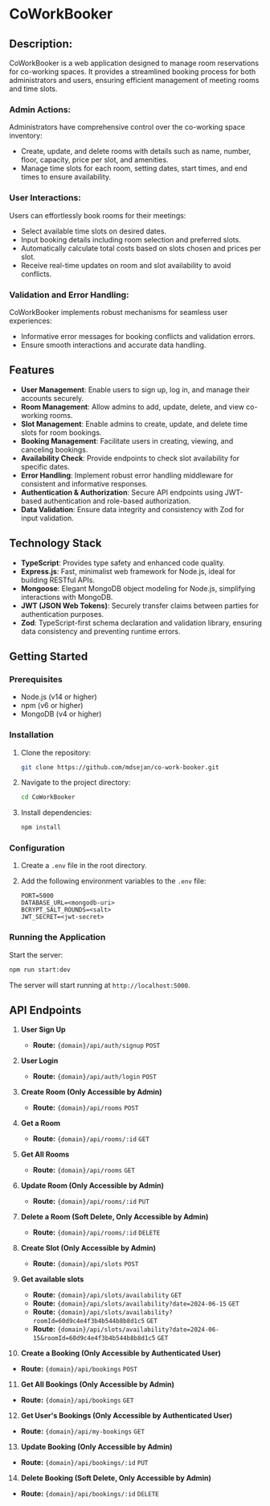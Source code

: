 # CoWorkBooker

## Description:

CoWorkBooker is a web application designed to manage room reservations for co-working spaces. It provides a streamlined booking process for both administrators and users, ensuring efficient management of meeting rooms and time slots.

### Admin Actions:

Administrators have comprehensive control over the co-working space inventory:

- Create, update, and delete rooms with details such as name, number, floor, capacity, price per slot, and amenities.
- Manage time slots for each room, setting dates, start times, and end times to ensure availability.

### User Interactions:

Users can effortlessly book rooms for their meetings:

- Select available time slots on desired dates.
- Input booking details including room selection and preferred slots.
- Automatically calculate total costs based on slots chosen and prices per slot.
- Receive real-time updates on room and slot availability to avoid conflicts.

### Validation and Error Handling:

CoWorkBooker implements robust mechanisms for seamless user experiences:

- Informative error messages for booking conflicts and validation errors.
- Ensure smooth interactions and accurate data handling.

## Features

- **User Management**: Enable users to sign up, log in, and manage their accounts securely.
- **Room Management**: Allow admins to add, update, delete, and view co-working rooms.
- **Slot Management**: Enable admins to create, update, and delete time slots for room bookings.
- **Booking Management**: Facilitate users in creating, viewing, and canceling bookings.
- **Availability Check**: Provide endpoints to check slot availability for specific dates.
- **Error Handling**: Implement robust error handling middleware for consistent and informative responses.
- **Authentication & Authorization**: Secure API endpoints using JWT-based authentication and role-based authorization.
- **Data Validation**: Ensure data integrity and consistency with Zod for input validation.

## Technology Stack

- **TypeScript**: Provides type safety and enhanced code quality.
- **Express.js**: Fast, minimalist web framework for Node.js, ideal for building RESTful APIs.
- **Mongoose**: Elegant MongoDB object modeling for Node.js, simplifying interactions with MongoDB.
- **JWT (JSON Web Tokens)**: Securely transfer claims between parties for authentication purposes.
- **Zod**: TypeScript-first schema declaration and validation library, ensuring data consistency and preventing runtime errors.

## Getting Started

### Prerequisites

- Node.js (v14 or higher)
- npm (v6 or higher)
- MongoDB (v4 or higher)

### Installation

1. Clone the repository:

   ```bash
   git clone https://github.com/mdsejan/co-work-booker.git
   ```

2. Navigate to the project directory:

   ```bash
   cd CoWorkBooker
   ```

3. Install dependencies:

   ```bash
   npm install
   ```

### Configuration

1. Create a `.env` file in the root directory.
2. Add the following environment variables to the `.env` file:

   ```plaintext
   PORT=5000
   DATABASE_URL=<mongodb-uri>
   BCRYPT_SALT_ROUNDS=<salt>
   JWT_SECRET=<jwt-secret>
   ```

### Running the Application

Start the server:

```bash
npm run start:dev
```

The server will start running at `http://localhost:5000`.

## API Endpoints

1. **User Sign Up**

   - **Route:** `{domain}/api/auth/signup` `POST`

2. **User Login**

   - **Route:** `{domain}/api/auth/login` `POST`

3. **Create Room (Only Accessible by Admin)**

   - **Route:** `{domain}/api/rooms` `POST`

4. **Get a Room**

   - **Route:** `{domain}/api/rooms/:id` `GET`

5. **Get All Rooms**

   - **Route:** `{domain}/api/rooms` `GET`

6. **Update Room (Only Accessible by Admin)**

   - **Route:** `{domain}/api/rooms/:id` `PUT`

7. **Delete a Room (Soft Delete, Only Accessible by Admin)**

   - **Route:** `{domain}/api/rooms/:id` `DELETE`

8. **Create Slot (Only Accessible by Admin)**

   - **Route:** `{domain}/api/slots` `POST`

9. **Get available slots**

   - **Route:** `{domain}/api/slots/availability` `GET`
   - **Route:** `{domain}/api/slots/availability?date=2024-06-15` `GET`
   - **Route:** `{domain}/api/slots/availability?roomId=60d9c4e4f3b4b544b8b8d1c5` `GET`
   - **Route:** `{domain}/api/slots/availability?date=2024-06-15&roomId=60d9c4e4f3b4b544b8b8d1c5` `GET`

10. **Create a Booking (Only Accessible by Authenticated User)**

- **Route:** `{domain}/api/bookings` `POST`

11. **Get All Bookings (Only Accessible by Admin)**

- **Route:** `{domain}/api/bookings` `GET`

12. **Get User's Bookings (Only Accessible by Authenticated User)**

- **Route:** `{domain}/api/my-bookings` `GET`

13. **Update Booking (Only Accessible by Admin)**

- **Route:** `{domain}/api/bookings/:id` `PUT`

14. **Delete Booking (Soft Delete, Only Accessible by Admin)**

- **Route:** `{domain}/api/bookings/:id` `DELETE`
